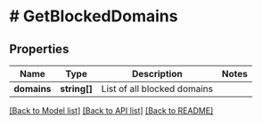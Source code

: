 # # GetBlockedDomains

## Properties

Name | Type | Description | Notes
------------ | ------------- | ------------- | -------------
**domains** | **string[]** | List of all blocked domains |

[[Back to Model list]](../../README.md#models) [[Back to API list]](../../README.md#endpoints) [[Back to README]](../../README.md)
